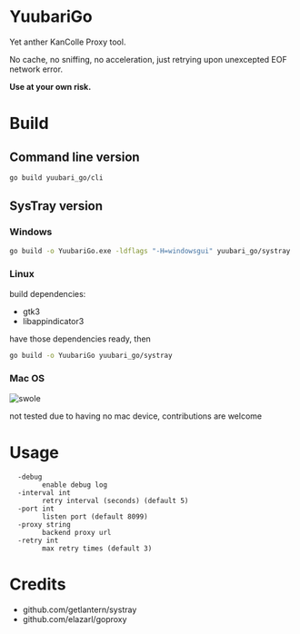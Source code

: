 # YuubariGo

Yet anther KanColle Proxy tool.

No cache, no sniffing, no acceleration, just retrying upon unexcepted EOF network error. 

**Use at your own risk.**

# Build

## Command line version

```bash
go build yuubari_go/cli
```

## SysTray version

### Windows

```bash
go build -o YuubariGo.exe -ldflags "-H=windowsgui" yuubari_go/systray
```

### Linux

build dependencies: 
- gtk3
- libappindicator3

have those dependencies ready, then

```bash
go build -o YuubariGo yuubari_go/systray
```

### Mac OS

![swole](https://files.catbox.moe/7he6r1.png)

not tested due to having no mac device, contributions are welcome

# Usage

```
  -debug
        enable debug log
  -interval int
        retry interval (seconds) (default 5)
  -port int
        listen port (default 8099)
  -proxy string
        backend proxy url
  -retry int
        max retry times (default 3)
```

# Credits

- github.com/getlantern/systray
- github.com/elazarl/goproxy